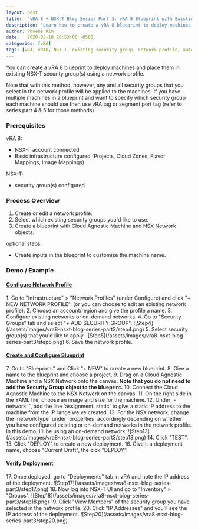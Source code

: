 ```yaml
---
layout: post
title:  "vRA 8 + NSX-T Blog Series Part 3: vRA 8 Blueprint with Existing Security Group (network profile)"
description: "Learn how to create a vRA 8 blueprint to deploy machines with existing NSX-T security groups using a network profile."
author: Phoebe Kim 
date:   2020-03-18 20:53:00 -0500
categories: [vRA]
tags: [vRA, vRA8, NSX-T, existing security group, network profile, automation]
---
```


You can create a vRA 8 blueprint to deploy machines and place them in existing NSX-T security group(s) using a network profile. 

Note that with this method, however, any and all security groups that you select in the network profile will be applied to the machines. If you have multiple machines in a blueprint and want to specify which security group each machine should use then use vRA tag or segment port tag (refer to series part 4 & 5 for those methods).


### Prerequisites
vRA 8:
* NSX-T account connected
* Basic infrastructure configured (Projects, Cloud Zones, Flavor Mappings, Image Mappings)

NSX-T:
* security group(s) configured


### Process Overview
1. Create or edit a network profile.
2. Select which existing security groups you'd like to use.
3. Create a blueprint with Cloud Agnostic Machine and NSX Network objects.

optional steps:
* Create inputs in the blueprint to customize the machine name.


### Demo / Example

<h4><u>Configure Network Profile</u></h4>
1. Go to "Infrastructure" > "Network Profiles" (under Configure) and click "+ NEW NETWORK PROFILE". (or you can choose to edit an existing network profile).
2. Choose an account/region and give the profile a name.
3. Configure existing networks or on-demand networks. 
4. Go to "Security Groups" tab and select "+ ADD SECURITY GROUP". 
![Step4](/assets/images/vra8-nsxt-blog-series-part3/step4.png)
5. Select security group(s) that you'd like to apply. 
![Step5](/assets/images/vra8-nsxt-blog-series-part3/step5.png)
6. Save the network profile. 

<h4><u>Create and Configure Blueprint</u></h4>
7. Go to "Blueprints" and Click "+ NEW" to create a new blueprint.
8. Give a name to the blueprint and choose a project.
9. Drag on a Cloud Agnostic Machine and a NSX Network onto the canvas. <b>Note that you do not need to add the Security Group object to the blueprint.</b>
10. Connect the Cloud Agnostic Machine to the NSX Network on the canvas. 
11. On the right side in the YAML file, choose an image and size for the machine. 
12. Under `- network: `, add the line `assignment: static` to give a static IP address to the machine from the IP range we've created.
13. For the NSX network, change the `networkType` under `properties` accordingly depending on whether you have configured existing or on-demand networks in the network profile. In this demo, I'll be using an on-demand network. 
![Step13](/assets/images/vra8-nsxt-blog-series-part3/step13.png)
14. Click "TEST".
15. Click "DEPLOY" to create a new deployment.
16. Give it a deployment name, choose "Current Draft", the cick "DEPLOY".

<h4><u>Verify Deployment</u></h4>
17. Once deployed, go to "Deployments" tab in vRA and note the IP address of the deployment.
![Step17](/assets/images/vra8-nsxt-blog-series-part3/step17.png)
18. Now log into NSX-T UI and go to "Inventory" > "Groups".
![Step18](/assets/images/vra8-nsxt-blog-series-part3/step18.png)
19. Click "View Members" of the security group you have selected in the network profile.
20. Click "IP Addresses" and you'll see the IP address of the deployment. 
![Step20](/assets/images/vra8-nsxt-blog-series-part3/step20.png)